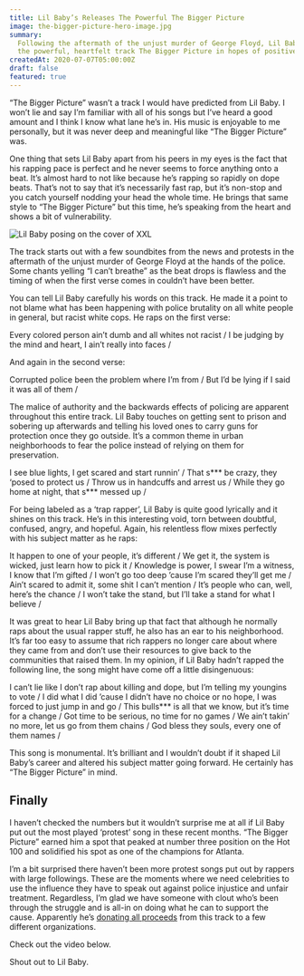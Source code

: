 ```yaml
---
title: Lil Baby’s Releases The Powerful The Bigger Picture
image: the-bigger-picture-hero-image.jpg
summary:
  Following the aftermath of the unjust murder of George Floyd, Lil Baby releases
  the powerful, heartfelt track The Bigger Picture in hopes of positive change.
createdAt: 2020-07-07T05:00:00Z
draft: false
featured: true
---
```


“The Bigger Picture” wasn’t a track I would have predicted from Lil Baby. I won’t lie and say I’m familiar with all of his songs but I’ve heard a good amount and I think I know what lane he’s in. His music is enjoyable to me personally, but it was never deep and meaningful like “The Bigger Picture” was.

One thing that sets Lil Baby apart from his peers in my eyes is the fact that his rapping pace is perfect and he never seems to force anything onto a beat. It’s almost hard to not like because he’s rapping so rapidly on dope beats. That’s not to say that it’s necessarily fast rap, but it’s non-stop and you catch yourself nodding your head the whole time. He brings that same style to “The Bigger Picture” but this time, he’s speaking from the heart and shows a bit of vulnerability.

![Lil Baby posing on the cover of XXL](/images/lil-baby-image.jpg)

The track starts out with a few soundbites from the news and protests in the aftermath of the unjust murder of George Floyd at the hands of the police. Some chants yelling “I can’t breathe” as the beat drops is flawless and the timing of when the first verse comes in couldn’t have been better.

You can tell Lil Baby carefully his words on this track. He made it a point to not blame what has been happening with police brutality on all white people in general, but racist white cops. He raps on the first verse:

<quote>
Every colored person ain’t dumb and all whites not racist /
I be judging by the mind and heart, I ain’t really into faces /
</quote>

And again in the second verse:

<quote>
Corrupted police been the problem where I’m from /
But I’d be lying if I said it was all of them /
</quote>

The malice of authority and the backwards effects of policing are apparent throughout this entire track. Lil Baby touches on getting sent to prison and sobering up afterwards and telling his loved ones to carry guns for protection once they go outside. It’s a common theme in urban neighborhoods to fear the police instead of relying on them for preservation.

<quote>
I see blue lights, I get scared and start runnin’ /
That s*** be crazy, they ‘posed to protect us /
Throw us in handcuffs and arrest us /
While they go home at night, that s*** messed up /
</quote>

For being labeled as a ‘trap rapper’, Lil Baby is quite good lyrically and it shines on this track. He’s in this interesting void, torn between doubtful, confused, angry, and hopeful. Again, his relentless flow mixes perfectly with his subject matter as he raps:

<quote>
It happen to one of your people, it’s different /
We get it, the system is wicked, just learn how to pick it /
Knowledge is power, I swear I’m a witness, I know that I’m gifted /
I won’t go too deep ’cause I’m scared they’ll get me /
Ain’t scared to admit it, some shit I can’t mention /
It’s people who can, well, here’s the chance /
I won’t take the stand, but I’ll take a stand for what I believe /
</quote>

It was great to hear Lil Baby bring up that fact that although he normally raps about the usual rapper stuff, he also has an ear to his neighborhood. It’s far too easy to assume that rich rappers no longer care about where they came from and don’t use their resources to give back to the communities that raised them. In my opinion, if Lil Baby hadn’t rapped the following line, the song might have come off a little disingenuous:

<quote>
I can’t lie like I don’t rap about killing and dope, but I’m telling my youngins to vote /
I did what I did ’cause I didn’t have no choice or no hope, I was forced to just jump in and go /
This bulls*** is all that we know, but it’s time for a change /
Got time to be serious, no time for no games /
We ain’t takin’ no more, let us go from them chains /
God bless they souls, every one of them names /
</quote>

This song is monumental. It’s brilliant and I wouldn’t doubt if it shaped Lil Baby’s career and altered his subject matter going forward. He certainly has “The Bigger Picture” in mind.

## Finally

I haven’t checked the numbers but it wouldn’t surprise me at all if Lil Baby put out the most played ‘protest’ song in these recent months. “The Bigger Picture” earned him a spot that peaked at number three position on the Hot 100 and solidified his spot as one of the champions for Atlanta.

I’m a bit surprised there haven’t been more protest songs put out by rappers with large followings. These are the moments where we need celebrities to use the influence they have to speak out against police injustice and unfair treatment. Regardless, I’m glad we have someone with clout who’s been through the struggle and is all-in on doing what he can to support the cause. Apparently he’s [donating all proceeds](https://www.instagram.com/p/CBUmcIggp2e/) from this track to a few different organizations.

Check out the video below.

<video-embed link="https://youtu.be/_VDGysJGNoI"></video-embed>

Shout out to Lil Baby.
